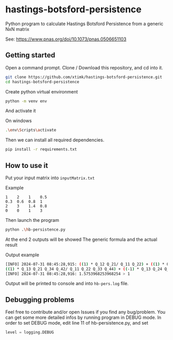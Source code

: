 # hastings-botsford-persistence
Python program to calculate Hastings Botsford Persistence from a generic NxN matrix

See: https://www.pnas.org/doi/10.1073/pnas.0506651103

## Getting started
Open a command prompt.
Clone / Download this repository, and cd into it.

```bash
git clone https://github.com/xtimk/hastings-botsford-persistence.git
cd hastings-botsford-persistence
```

Create python virtual environment
```bash
python -m venv env
```

And activate it

On windows
```bash
.\env\Scripts\activate
```

Then we can install all required dependencies.
```bash
pip install -r requirements.txt
```

## How to use it
Put your input matrix into ```inputMatrix.txt```

Example
```
1    2    1    0.5
0.3  0.6  0.8  1
2    3    1.4  0.8
0    0    1    3
```

Then launch the program
```bash
python .\hb-persistence.py
```

At the end 2 outputs will be showed
The generic formula and the actual result

Output example
```bash
[INFO] 2024-07-31 08:45:28,915: ((1) * Q_12 Q_21/ Q_11 Q_22) + ((1) * Q_13 Q_31/ Q_11 Q_33) + ((1) * Q_14 Q_41/ Q_11 Q_44) + ((1) * Q_23 Q_32/ Q_22 Q_33) + ((1) * Q_24 Q_42/ Q_22 Q_44) + ((1) * Q_34 Q_43/ Q_33 Q_44) + ((1) * Q_12 Q_23 Q_31/ Q_11 Q_22 Q_33) + ((1) * Q_13 Q_21 Q_32/ Q_11 Q_22 Q_33) + ((1) * Q_12 Q_24 Q_41/ Q_11 Q_22 Q_44) + ((1) * Q_14 Q_21 Q_42/ Q_11 Q_22 Q_44) + ((1) * Q_13 Q_34 Q_41/ Q_11 Q_33 Q_44) + ((1) * Q_14 Q_31 Q_43/ Q_11 Q_33 Q_44) + ((1) * Q_23 Q_34 Q_42/ Q_22 Q_33 Q_44) + ((1) * Q_24 Q_32 Q_43/ Q_22 Q_33 Q_44) + ((-1) * Q_12 Q_21 Q_34 Q_43/ Q_11 Q_22 Q_33 Q_44) + ((1) * Q_12 Q_23 Q_34 Q_41/ Q_11 Q_22 Q_33 Q_44) + ((1) * Q_12 Q_24 Q_31 Q_43/ Q_11 Q_22 Q_33 Q_44) + 
((1) * Q_13 Q_21 Q_34 Q_42/ Q_11 Q_22 Q_33 Q_44) + ((-1) * Q_13 Q_24 Q_31 Q_42/ Q_11 Q_22 Q_33 Q_44) + ((1) * Q_13 Q_24 Q_32 Q_41/ Q_11 Q_22 Q_33 Q_44) + ((1) * Q_14 Q_21 Q_32 Q_43/ Q_11 Q_22 Q_33 Q_44) + ((1) * Q_14 Q_23 Q_31 Q_42/ Q_11 Q_22 Q_33 Q_44) + ((-1) * Q_14 Q_23 Q_32 Q_41/ Q_11 Q_22 Q_33 Q_44) > 1
[INFO] 2024-07-31 08:45:28,916: 1.5753968253968254 > 1
```

Output will be printed to console and into ```hb-pers.log``` file.

## Debugging problems
Feel free to contribute and/or open Issues if you find any bug/problem.
You can get some more detailed infos by running program in DEBUG mode. In order to set DEBUG mode, edit line 11 of hb-persistence.py, and set 
```python
level = logging.DEBUG
```
